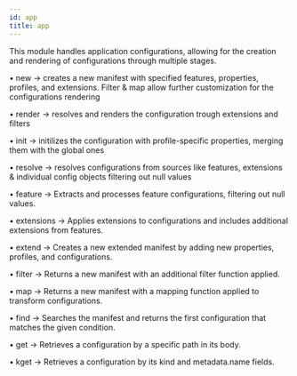 ```yaml
---
id: app
title: app
---
```

   This module handles application configurations, allowing for the creation and rendering of configurations through multiple stages.

• new → creates a new manifest with specified features, properties, profiles, and extensions. Filter & map allow further customization for the configurations rendering

• render → resolves and renders the configuration trough extensions and filters

• init → initilizes the configuration with profile-specific properties, merging them with the global ones

• resolve → resolves configurations from sources like features, extensions & individual config objects filtering out null values

• feature → Extracts and processes feature configurations, filtering out null values.

• extensions → Applies extensions to configurations and includes additional extensions from features.

• extend → Creates a new extended manifest by adding new properties, profiles, and configurations.

• filter  → Returns a new manifest with an additional filter function applied. 

• map → Returns a new manifest with a mapping function applied to transform configurations.

• find → Searches the manifest and returns the first configuration that matches the given condition.

• get → Retrieves a configuration by a specific path in its body.

• kget → Retrieves a configuration by its kind and metadata.name fields.